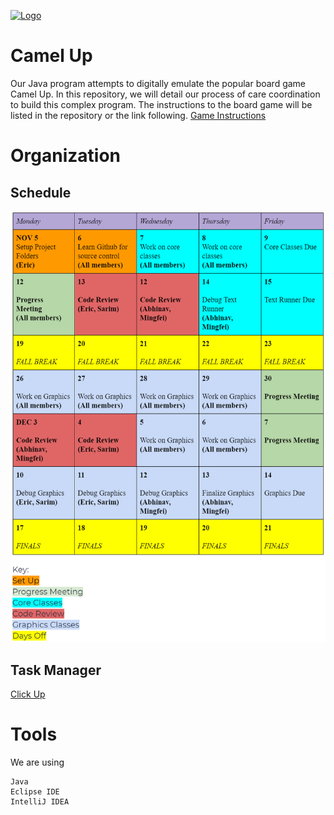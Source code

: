 [![Logo](https://cdn.discordapp.com/attachments/513430601106325507/513922147798876170/unknown.png)](https://discordapp.com/)

# Camel Up

Our Java program attempts to digitally emulate the popular board game Camel Up. In this repository, we will detail our process of care coordination to build this complex program. The instructions to the board game will be listed in the repository or the link following.
[Game Instructions](https://www.fgbradleys.com/rules/rules2/CamelUp-rules.pdf)

# Organization

## Schedule

![Schedule](info/Schedule.PNG)

## Task Manager

[Click Up](https://app.clickup.com/)

# Tools

We are using

```
Java
Eclipse IDE
IntelliJ IDEA
```
